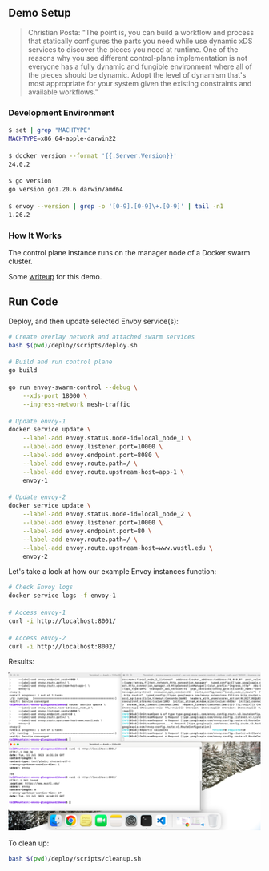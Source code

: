 ## Demo Setup

> Christian Posta: "The point is, you can build a workflow and process that statically configures the parts you need while use dynamic xDS services to discover the pieces you need at runtime. One of the reasons why you see different control-plane implementation is not everyone has a fully dynamic and fungible environment where all of the pieces should be dynamic. Adopt the level of dynamism that's most appropriate for your system given the existing constraints and available workflows."

### Development Environment

```bash
$ set | grep "MACHTYPE"
MACHTYPE=x86_64-apple-darwin22

$ docker version --format '{{.Server.Version}}'
24.0.2

$ go version
go version go1.20.6 darwin/amd64

$ envoy --version | grep -o '[0-9].[0-9]\+.[0-9]' | tail -n1
1.26.2
```

### How It Works

The control plane instance runs on the manager node of a Docker swarm cluster.

Some [writeup](https://xyxj1024.github.io/blog/a-control-plane-for-containerized-envoy-proxies) for this demo.

## Run Code

Deploy, and then update selected Envoy service(s):

```bash
# Create overlay network and attached swarm services
bash $(pwd)/deploy/scripts/deploy.sh

# Build and run control plane
go build

go run envoy-swarm-control --debug \
    --xds-port 18000 \
    --ingress-network mesh-traffic

# Update envoy-1
docker service update \
    --label-add envoy.status.node-id=local_node_1 \
    --label-add envoy.listener.port=10000 \
    --label-add envoy.endpoint.port=8080 \
    --label-add envoy.route.path=/ \
    --label-add envoy.route.upstream-host=app-1 \
    envoy-1

# Update envoy-2
docker service update \
    --label-add envoy.status.node-id=local_node_2 \
    --label-add envoy.listener.port=10000 \
    --label-add envoy.endpoint.port=80 \
    --label-add envoy.route.path=/ \
    --label-add envoy.route.upstream-host=www.wustl.edu \
    envoy-2
```

Let's take a look at how our example Envoy instances function:

```bash
# Check Envoy logs
docker service logs -f envoy-1

# Access envoy-1
curl -i http://localhost:8001/

# Access envoy-2
curl -i http://localhost:8002/
```

Results:

![screenshot](images/screenshot.png)

To clean up:

```bash
bash $(pwd)/deploy/scripts/cleanup.sh
```